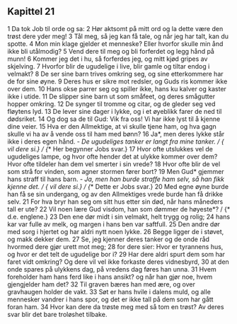 ## Kapittel 21

1 Da tok Job til orde og sa:
2 Hør aktsomt på mitt ord og la dette være den trøst dere yder meg!
3 Tål meg, så jeg kan få tale, og når jeg har talt, kan du spotte.
4 Mon min klage gjelder et menneske? Eller hvorfor skulle min ånd ikke bli utålmodig?
5 Vend dere til meg og bli forferdet og legg hånd på munn!
6 Kommer jeg det i hu, så forferdes jeg, og mitt kjød gripes av skjelving.
7 Hvorfor blir de ugudelige i live, blir gamle og tiltar endog i velmakt?
8 De ser sine barn trives omkring seg, og sine etterkommere har de for sine øyne.
9 Deres hus er sikre mot redsler, og Guds ris kommer ikke over dem.
10 Hans okse parrer seg og spiller ikke, hans ku kalver og kaster ikke i utide.
11 De slipper sine barn ut som småfeet, og deres smågutter hopper omkring.
12 De synger til tromme og citar, og de gleder seg ved fløytens lyd.
13 De lever sine dager i lykke, og i et øyeblikk farer de ned til dødsriket.
14 Og dog sa de til Gud: Vik fra oss! Vi har ikke lyst til å kjenne dine veier.
15 Hva er den Allmektige, at vi skulle tjene ham, og hva gagn skulle vi ha av å vende oss til ham med bønn?
16 Ja*, men deres lykke står ikke i deres egen hånd. - **De ugudeliges tanker er langt fra mine tanker. / {* vil dere si.} / {** Her begynner Jobs svar.}
17 Hvor ofte utslukkes vel de ugudeliges lampe, og hvor ofte hender det at ulykke kommer over dem? Hvor ofte tildeler han dem vel smerter i sin vrede?
18 Hvor ofte blir de vel som strå for vinden, som agner stormen fører bort?
19 Men Gud* gjemmer hans straff til hans barn. - **Ja, men han burde straffe ham selv, så han fikk kjenne det. / {* vil dere si.} / {** Dette er Jobs svar.}
20 Med egne øyne burde han få se sin undergang, og av den Allmektiges vrede burde han få drikke selv.
21 For hva bryr han seg om sitt hus etter sin død, når hans måneders tall er ute?
22 Vil noen lære Gud visdom, han som dømmer de høyeste*? / {* d.e. englene.}
23 Den ene dør midt i sin velmakt, helt trygg og rolig;
24 hans kar var fulle av melk, og margen i hans ben var saftfull.
25 Den andre dør med sorg i hjertet og har aldri nytt noen lykke.
26 Begge ligger de i støvet, og makk dekker dem.
27 Se, jeg kjenner deres tanker og de onde råd hvormed dere gjør urett mot meg;
28 for dere sier: Hvor er tyrannens hus, og hvor er det telt de ugudelige bor i?
29 Har dere aldri spurt dem som har faret vidt omkring? Og dere vil vel ikke forkaste deres vidnesbyrd,
30 at den onde spares på ulykkens dag, på vredens dag føres han unna.
31 Hvem foreholder ham hans ferd like i hans ansikt? og når han gjør noe, hvem gjengjelder ham det?
32 Til graven bæres han med ære, og over gravhaugen holder de vakt.
33 Søt er hans hvile i dalens muld, og alle mennesker vandrer i hans spor, og det er ikke tall på dem som har gått foran ham.
34 Hvor kan dere da trøste meg med så tom en trøst? Av deres svar blir det bare troløshet tilbake.
